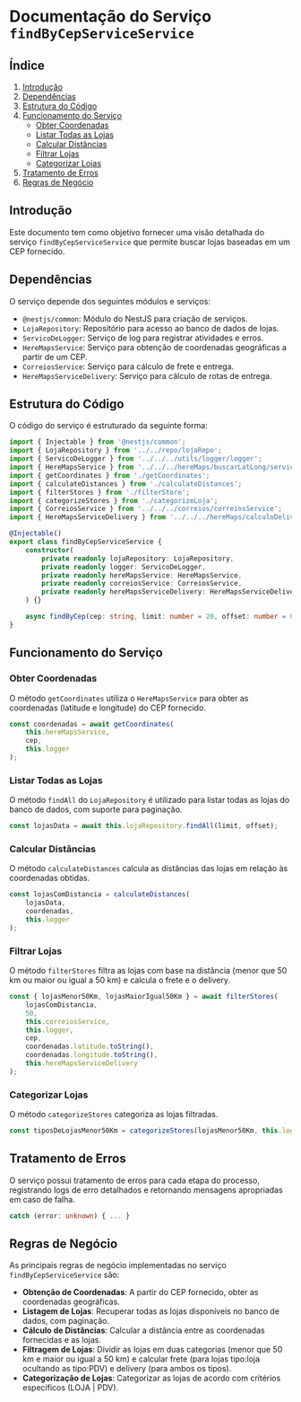 # Documentação do Serviço `findByCepServiceService`

## Índice

1. [Introdução](#introdução)
2. [Dependências](#dependências)
3. [Estrutura do Código](#estrutura-do-código)
4. [Funcionamento do Serviço](#funcionamento-do-serviço)
    - [Obter Coordenadas](#obter-coordenadas)
    - [Listar Todas as Lojas](#listar-todas-as-lojas)
    - [Calcular Distâncias](#calcular-distâncias)
    - [Filtrar Lojas](#filtrar-lojas)
    - [Categorizar Lojas](#categorizar-lojas)
5. [Tratamento de Erros](#tratamento-de-erros)
6. [Regras de Negócio](#regras-de-negócio)

## Introdução

Este documento tem como objetivo fornecer uma visão detalhada do serviço `findByCepServiceService` que permite buscar lojas baseadas em um CEP fornecido.

## Dependências

O serviço depende dos seguintes módulos e serviços:

-   `@nestjs/common`: Módulo do NestJS para criação de serviços.
-   `LojaRepository`: Repositório para acesso ao banco de dados de lojas.
-   `ServicoDeLogger`: Serviço de log para registrar atividades e erros.
-   `HereMapsService`: Serviço para obtenção de coordenadas geográficas a partir de um CEP.
-   `CorreiosService`: Serviço para cálculo de frete e entrega.
-   `HereMapsServiceDelivery`: Serviço para cálculo de rotas de entrega.

## Estrutura do Código

O código do serviço é estruturado da seguinte forma:

```typescript
import { Injectable } from '@nestjs/common';
import { LojaRepository } from '../../repo/lojaRepo';
import { ServicoDeLogger } from '../../../utils/logger/logger';
import { HereMapsService } from '../../../hereMaps/buscarLatLong/service/hereMapsService';
import { getCoordinates } from './getCoordinates';
import { calculateDistances } from './calculateDistances';
import { filterStores } from './filterStore';
import { categorizeStores } from './categorizeLoja';
import { CorreiosService } from '../../../correios/correiosService';
import { HereMapsServiceDelivery } from '../../../hereMaps/calculoDelivery/service/hereMapsDeliveryService';

@Injectable()
export class findByCepServiceService {
    constructor(
        private readonly lojaRepository: LojaRepository,
        private readonly logger: ServicoDeLogger,
        private readonly hereMapsService: HereMapsService,
        private readonly correiosService: CorreiosService,
        private readonly hereMapsServiceDelivery: HereMapsServiceDelivery
    ) {}

    async findByCep(cep: string, limit: number = 20, offset: number = 0) { ... }
}
```

## Funcionamento do Serviço

### Obter Coordenadas

O método `getCoordinates` utiliza o `HereMapsService` para obter as coordenadas (latitude e longitude) do CEP fornecido.

```typescript
const coordenadas = await getCoordinates(
    this.hereMapsService,
    cep,
    this.logger
);
```

### Listar Todas as Lojas

O método `findAll` do `LojaRepository` é utilizado para listar todas as lojas do banco de dados, com suporte para paginação.

```typescript
const lojasData = await this.lojaRepository.findAll(limit, offset);
```

### Calcular Distâncias

O método `calculateDistances` calcula as distâncias das lojas em relação às coordenadas obtidas.

```typescript
const lojasComDistancia = calculateDistances(
    lojasData,
    coordenadas,
    this.logger
);
```

### Filtrar Lojas

O método `filterStores` filtra as lojas com base na distância (menor que 50 km ou maior ou igual a 50 km) e calcula o frete e o delivery.

```typescript
const { lojasMenor50Km, lojasMaiorIgual50Km } = await filterStores(
    lojasComDistancia,
    50,
    this.correiosService,
    this.logger,
    cep,
    coordenadas.latitude.toString(),
    coordenadas.longitude.toString(),
    this.hereMapsServiceDelivery
);
```

### Categorizar Lojas

O método `categorizeStores` categoriza as lojas filtradas.

```typescript
const tiposDeLojasMenor50Km = categorizeStores(lojasMenor50Km, this.logger);
```

## Tratamento de Erros

O serviço possui tratamento de erros para cada etapa do processo, registrando logs de erro detalhados e retornando mensagens apropriadas em caso de falha.

```typescript
catch (error: unknown) { ... }
```

## Regras de Negócio

As principais regras de negócio implementadas no serviço `findByCepServiceService` são:

-   **Obtenção de Coordenadas**: A partir do CEP fornecido, obter as coordenadas geográficas.
-   **Listagem de Lojas**: Recuperar todas as lojas disponíveis no banco de dados, com paginação.
-   **Cálculo de Distâncias**: Calcular a distância entre as coordenadas fornecidas e as lojas.
-   **Filtragem de Lojas**: Dividir as lojas em duas categorias (menor que 50 km e maior ou igual a 50 km) e calcular frete (para lojas tipo:loja ocultando as tipo:PDV) e delivery (para ambos os tipos).
-   **Categorização de Lojas**: Categorizar as lojas de acordo com critérios específicos (LOJA | PDV).

```

```
